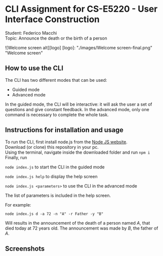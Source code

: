 # CLI Assignment for CS-E5220 - User Interface Construction

Student: Federico Macchi  
Topic: Announce the death or the birth of a person  


![Welcome screen alt][logo]
[logo]: "./images/Welcome screen-final.png" "Welcome screen"


## How to use the CLI  
The CLI has two different modes that can be used:
- Guided mode
- Advanced mode

In the guided mode, the CLI will be interactive: it will ask the user a set of questions and give constant feedback.
In the advanced mode, only one command is necessary to complete the whole task.

## Instructions for installation and usage
To run the CLI, first install node.js from the [Node JS website](https://nodejs.org/en/).  
Download (or clone) this repository in your pc.  
Using the terminal, navigate inside the downloaded folder and run `npm i`  
Finally, run    

`node index.js` to start the CLI in the guided mode  

`node index.js help` to display the help screen  

`node index.js <parameters>` to use the CLI in the advanced mode  

The list of parameters is included in the help screen.  

For example:  

`node index.js d -a 72 -n "A" -r Father -y "B"`  

Will results in the announcement of the death of a person named *A*, that died today at 72 years old. The announcement was made by *B*, the father of *A*.

## Screenshots